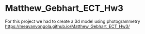 # Matthew_Gebhart_ECT_Hw3

For this project we had to create a 3d model using photogrammetry
https://meavanvongola.github.io/Matthew_Gebhart_ECT_Hw3/
